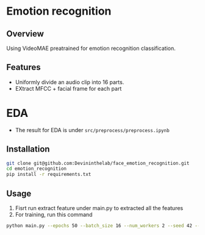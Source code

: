 # Emotion recognition
## Overview

Using VideoMAE preatrained for emotion recognition classification.

## Features

- Uniformly divide an audio clip into 16 parts.
- EXtract MFCC + facial frame for each part

# EDA
- The result for EDA is under `src/preprocess/preprocess.ipynb`

## Installation

```bash
git clone git@github.com:Devininthelab/face_emotion_recognition.git
cd emotion_recognition
pip install -r requirements.txt
```

## Usage

1. Fisrt run extract feature under main.py to extracted all the features 
2. For training, run this command

```bash
python main.py --epochs 50 --batch_size 16 --num_workers 2 --seed 42 --learning_rate 1e-4 --weight_decay 0.05 --save_path ./checkpoints --run_name random_shuffle
```

